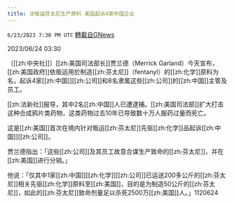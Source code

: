 ```yaml
---
title: 涉贩运芬太尼生产原料 美国起诉4家中国企业
---
```

`6/23/2023 7:30 PM UTC` [轉載自GNews](https://gnews.org/articles/1408050)


2023/06/24 03:30

〔[[zh:中央社]]〕[[zh:美国司法部长]]贾兰德（Merrick Garland）今天宣布，[[zh:美国政府]]依贩运用於制造[[zh:芬太尼]]（fentanyl）的[[zh:化学]]原料为名，起诉4家[[zh:中国]][[zh:公司]]和8名隶属这些[[zh:公司]]的[[zh:中国]]主管及员工。

[[zh:法新社]]报导，其中2名[[zh:中国]]人已遭逮捕。[[zh:美国司法部]]扩大打击这种合成鸦片类药物，这类药物过去10年已导致数十万人服药过量而死亡。

这是[[zh:美国]]首次在境内针对贩运[[zh:芬太尼]]先驱[[zh:化学]]品起诉[[zh:中国]][[zh:公司]]。

贾兰德指出：「这些[[zh:公司]]及其员工故意合谋生产致命的[[zh:芬太尼]]，并在[[zh:美国]]进行分销。」

他说：「仅其中1家[[zh:中国]][[zh:化学]][[zh:公司]]已运送200多公斤的[[zh:芬太尼]]相关先驱[[zh:化学]]原料至[[zh:美国]]，目的是为制造50公斤的[[zh:芬太尼]]，如此的[[zh:芬太尼]]致命剂量足以杀死2500万[[zh:美国]]人。」1120624

